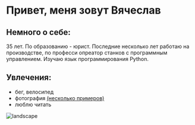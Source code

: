 # Привет, меня зовут Вячеслав
## Немного о себе:
35 лет. По образованию - юрист. Последние несколько лет работаю на производстве, по професси опреатор станков с программным управлением. Изучаю язык программирования Python.

## Увлечения:
- бег, велосипед
- фотография [(несколько примеров)](https://unsplash.com/@shatskiy)
- люблю читать

![landscape](https://images.unsplash.com/photo-1621157281974-e926449624e3?ixlib=rb-1.2.1&ixid=MnwxMjA3fDB8MHxwaG90by1wYWdlfHx8fGVufDB8fHx8&auto=format&fit=crop&w=1974&q=80)
